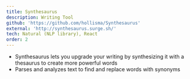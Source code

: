 ```yaml
---
title: Synthesaurus
description: Writing Tool
github: 'https://github.com/hollisma/Synthesaurus'
external: 'http://synthesaurus.surge.sh/'
tech: Natural (NLP library), React
order: 2
---
```


- Synthesaurus lets you upgrade your writing by synthesizing it with a thesaurus to create more powerful words
- Parses and analyzes text to find and replace words with synonyms
